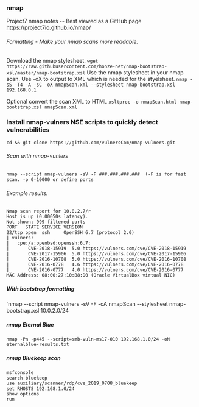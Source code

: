 ### nmap
 Project7 nmap notes -- Best viewed as a GitHub page  https://project7io.github.io/nmap/

###### Formatting - Make your nmap scans more readable.
Download the nmap stylesheet.
`wget https://raw.githubusercontent.com/honze-net/nmap-bootstrap-xsl/master/nmap-bootstrap.xsl`
Use the nmap stylesheet in your nmap scan. Use -oX to output to XML which is needed for the styelsheet.
`nmap -sS -T4 -A -sC -oX nmapScan.xml --stylesheet nmap-bootstrap.xsl 192.168.0.1`

Optional convert the scan XML to HTML
`xsltproc -o nmapScan.html nmap-bootstrap.xsl nmapScan.xml`

### Install nmap-vulners NSE scripts to quickly detect vulnerabilities

`cd && git clone https://github.com/vulnersCom/nmap-vulners.git`

###### Scan with nmap-vunlers
`nmap --script nmap-vulners -sV -F ###.###.###.###  (-F is for fast scan. -p 0-10000 or define ports`

###### Example results:
```
Nmap scan report for 10.0.2.7/r
Host is up (0.00050s latency).
Not shown: 999 filtered ports
PORT   STATE SERVICE VERSION
22/tcp open  ssh     OpenSSH 6.7 (protocol 2.0)
| vulners: 
|   cpe:/a:openbsd:openssh:6.7: 
|     	CVE-2018-15919	5.0	https://vulners.com/cve/CVE-2018-15919
|     	CVE-2017-15906	5.0	https://vulners.com/cve/CVE-2017-15906
|     	CVE-2016-10708	5.0	https://vulners.com/cve/CVE-2016-10708
|     	CVE-2016-0778	4.6	https://vulners.com/cve/CVE-2016-0778
|_    	CVE-2016-0777	4.0	https://vulners.com/cve/CVE-2016-0777
MAC Address: 08:00:27:10:B8:D0 (Oracle VirtualBox virtual NIC)
```
##### With bootstrap formatting
`nmap --script nmap-vulners -sV -F -oA nmapScan --stylesheet nmap-bootstrap.xsl 10.0.2.0/24

##### nmap Eternal Blue
`nmap -Pn -p445 --script=smb-vuln-ms17-010 192.168.1.0/24 -oN eternalblue-results.txt`

##### nmap Bluekeep scan
```
msfconsole
search bluekeep
use auxiliary/scanner/rdp/cve_2019_0708_bluekeep
set RHOSTS 192.168.1.0/24
show options
run
```



